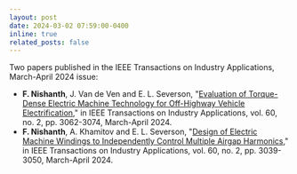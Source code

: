 ```yaml
---
layout: post
date: 2024-03-02 07:59:00-0400
inline: true
related_posts: false
---
```


Two papers published in the IEEE Transactions on Industry Applications, March-April 2024 issue:
- **F. Nishanth**, J. Van de Ven and E. L. Severson, "[Evaluation of Torque-Dense Electric Machine Technology for Off-Highway Vehicle Electrification](https://ieeexplore.ieee.org/abstract/document/10328391)," in IEEE Transactions on Industry Applications, vol. 60, no. 2, pp. 3062-3074, March-April 2024.
- **F. Nishanth**, A. Khamitov and E. L. Severson, "[Design of Electric Machine Windings to Independently Control Multiple Airgap Harmonics](https://ieeexplore.ieee.org/abstract/document/10313586)," in IEEE Transactions on Industry Applications, vol. 60, no. 2, pp. 3039-3050, March-April 2024.
